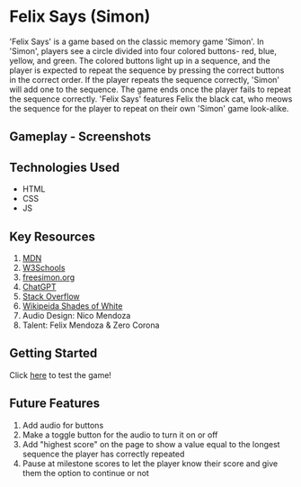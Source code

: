 # Felix Says (Simon)

'Felix Says' is a game based on the classic memory game 'Simon'. In 'Simon', players see a circle divided into four colored buttons- red, blue, yellow, and green. The colored buttons light up in a sequence, and the player is expected to repeat the sequence by pressing the correct buttons in the correct order. If the player repeats the sequence correctly, 'Simon' will add one to the sequence. The game ends once the player fails to repeat the sequence correctly. 'Felix Says' features Felix the black cat, who meows the sequence for the player to repeat on their own 'Simon' game look-alike. 

## Gameplay - Screenshots 



## Technologies Used

- HTML
- CSS
- JS

## Key Resources

1. [MDN](https://developer.mozilla.org/en-US/)
2. [W3Schools](https://www.w3schools.com/)
3. [freesimon.org](https://freesimon.org)
4. [ChatGPT](https://openai.com/blog/chatgpt)
5. [Stack Overflow](https://stackoverflow.com/questions/13002935/html5-audio-start-over)
5. [Wikipeida Shades of White](https://en.wikipedia.org/wiki/Shades_of_white)
6. Audio Design: Nico Mendoza
7. Talent: Felix Mendoza & Zero Corona

## Getting Started

Click [here](https://laurencmendoza.github.io/felix-says-project-demo/) to test the game!

## Future Features

1. Add audio for buttons
2. Make a toggle button for the audio to turn it on or off
3. Add "highest score" on the page to show a value equal to the longest sequence the player has correctly repeated
4. Pause at milestone scores to let the player know their score and give them the option to continue or not

<!-- A README.md file with these sections: 

☐ <Your game's title>: A description of your game. Background info of the game is a nice touch.

☐ Screenshot(s): Images of your actual game.

Note: if you edit your README.md on the github website editor, you can copy and paste image files directly to your markdown.

☐ Technologies Used: List of the technologies used, e.g., JavaScript, HTML, CSS...

☐ Getting Started: In this section include the link to your deployed game and any instructions you deem important.

☐ Next Steps: Planned future enhancements (icebox items).

Note: Don't underestimate the value of a well crafted README.md. The README.md introduces your project to prospective employers and forms their first impression of your work! -->